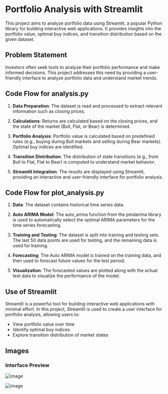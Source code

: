# Portfolio Analysis with Streamlit

This project aims to analyze portfolio data using Streamlit, a popular Python library for building interactive web applications. It provides insights into the portfolio value, optimal buy indices, and transition distribution based on the given dataset.

## Problem Statement

Investors often seek tools to analyze their portfolio performance and make informed decisions. This project addresses this need by providing a user-friendly interface to analyze portfolio data and understand market trends.

## Code Flow for analysis.py

1. **Data Preparation**: The dataset is read and processed to extract relevant information such as closing prices.

2. **Calculations**: Returns are calculated based on the closing prices, and the state of the market (Bull, Flat, or Bear) is determined.

3. **Portfolio Analysis**: Portfolio value is calculated based on predefined rules (e.g., buying during Bull markets and selling during Bear markets). Optimal buy indices are identified.

4. **Transition Distribution**: The distribution of state transitions (e.g., from Bull to Flat, Flat to Bear) is computed to understand market behavior.

5. **Streamlit Integration**: The results are displayed using Streamlit, providing an interactive and user-friendly interface for portfolio analysis.

## Code Flow for plot_analysis.py

1. **Data**: The dataset contains historical time series data.

2. **Auto ARIMA Model**: The auto_arima function from the pmdarima library is used to automatically select the optimal ARIMA parameters for the time series forecasting.

3. **Training and Testing**: The dataset is split into training and testing sets. The last 50 data points are used for testing, and the remaining data is used for training.

4. **Forecasting**: The Auto ARIMA model is trained on the training data, and then used to forecast future values for the test period.

5. **Visualization**: The forecasted values are plotted along with the actual test data to visualize the performance of the model.


## Use of Streamlit

Streamlit is a powerful tool for building interactive web applications with minimal effort. In this project, Streamlit is used to create a user interface for portfolio analysis, allowing users to:

- View portfolio value over time
- Identify optimal buy indices
- Explore transition distribution of market states

## Images

### Interface Preview

![image](https://github.com/barath-sk17/sigma_hackathon/assets/127032804/f8d71a1b-bd34-4da9-a5b2-2bf36333eb37)


![image](https://github.com/barath-sk17/sigma_hackathon/assets/127032804/cda842b2-0302-4d1d-bf2c-36ea8cdfcd04)



